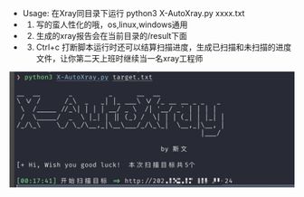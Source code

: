 * Usage: 在Xray同目录下运行 python3 X-AutoXray.py xxxx.txt
* 1. 写的蛮人性化的哦，os,linux,windows通用
* 2. 生成的xray报告会在当前目录的/result下面
* 3. Ctrl+c  打断脚本运行时还可以结算扫描进度，生成已扫描和未扫描的进度文件，让你第二天上班时继续当一名xray工程师

![](./run.png)
